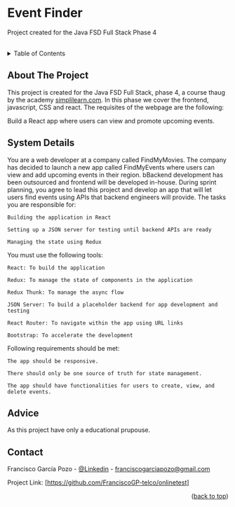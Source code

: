 # Event Finder
Project created for the Java FSD Full Stack Phase 4

<!-- TABLE OF CONTENTS -->
<br />
<details>
  <summary>Table of Contents</summary>
  <ol>
    <li>
      <a href="#about-the-project">About The Project</a>
    </li>
    <li>
      <a href="#System Details">System details</a>
    </li>
    <li>
      <a href="#advice">Advice</a>
    </li>
    <li><a href="#contact">Contact</a></li>
  </ol>
</details>




<!-- ABOUT THE PROJECT -->
## About The Project

This project is created for the Java FSD Full Stack, phase 4, a course thaug by the academy [simplilearn.com](https://www.simplilearn.com/). In this phase we cover the frontend, javascript, CSS and react. The requisites of the webpage are the following:

Build a React app where users can view and promote upcoming events.

<!-- SYSTEM DETAILS -->
## System Details
You are a web developer at a company called FindMyMovies. The company has decided to launch a new app called FindMyEvents where users can view and add upcoming events in their region. bBackend development has been outsourced and frontend will be developed in-house. During sprint planning, you agree to lead this project and develop an app that will let users find events using APIs that backend engineers will provide. The tasks you are responsible for: 

    Building the application in React

    Setting up a JSON server for testing until backend APIs are ready

    Managing the state using Redux

You must use the following tools: 

    React: To build the application

    Redux: To manage the state of components in the application

    Redux Thunk: To manage the async flow

    JSON Server: To build a placeholder backend for app development and testing

    React Router: To navigate within the app using URL links

    Bootstrap: To accelerate the development

Following requirements should be met:

    The app should be responsive.

    There should only be one source of truth for state management. 

    The app should have functionalities for users to create, view, and delete events.


 

<!-- ADVICE -->
## Advice

As this project have only a educational prupouse.


<!-- CONTACT -->
## Contact

Francisco García Pozo - [@Linkedin](https://www.linkedin.com/in/francisco-garcia-pozo/) - franciscogarciapozo@gmail.com

Project Link: [https://github.com/FranciscoGP-telco/onlinetest]

<p align="right">(<a href="#readme-top">back to top</a>)</p>
